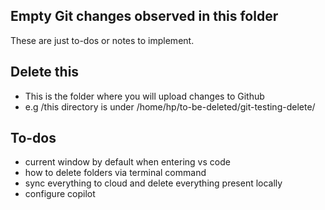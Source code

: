 ## Empty Git changes observed in this folder
These are just to-dos or notes to implement.

## Delete this 
- This is the folder where you will upload changes to Github
- e.g /this directory is under /home/hp/to-be-deleted/git-testing-delete/


## To-dos
- current window by default when entering vs code
- how to delete folders via terminal command
- sync everything to cloud and delete everything present locally
- configure copilot